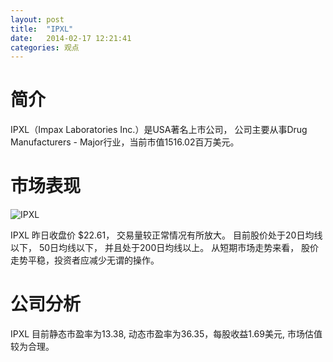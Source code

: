 ```yaml
---
layout: post
title:  "IPXL"
date:   2014-02-17 12:21:41
categories: 观点
---
```


# 简介
IPXL（Impax Laboratories Inc.）是USA著名上市公司，
公司主要从事Drug Manufacturers - Major行业，当前市值1516.02百万美元。

# 市场表现

![IPXL](http://finviz.com/chart.ashx?t=IPXL&ty=c&ta=1&p=d&s=l)

IPXL 昨日收盘价 $22.61，
交易量较正常情况有所放大。
目前股价处于20日均线以下，
50日均线以下，
并且处于200日均线以上。
从短期市场走势来看，
股价走势平稳，投资者应减少无谓的操作。

# 公司分析
IPXL 目前静态市盈率为13.38, 动态市盈率为36.35，每股收益1.69美元,
市场估值较为合理。
